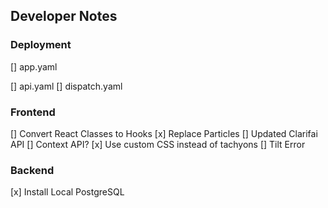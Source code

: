 ## Developer Notes

### Deployment

[] app.yaml

[] api.yaml
[] dispatch.yaml

### Frontend

[] Convert React Classes to Hooks
[x] Replace Particles
[] Updated Clarifai API
[] Context API?
[x] Use custom CSS instead of tachyons
[] Tilt Error

### Backend

[x] Install Local PostgreSQL
